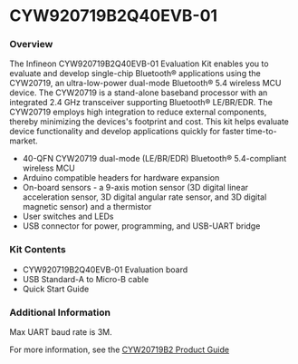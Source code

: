# CYW920719B2Q40EVB-01

### Overview

The Infineon CYW920719B2Q40EVB-01 Evaluation Kit enables you to evaluate and develop single-chip Bluetooth&#174; applications using the CYW20719, an ultra-low-power dual-mode Bluetooth&#174; 5.4 wireless MCU device. The CYW20719 is a stand-alone baseband processor with an integrated 2.4 GHz transceiver supporting Bluetooth&#174; LE/BR/EDR. The CYW20719 employs high integration to reduce external components, thereby minimizing the devices's footprint and cost. This kit helps evaluate device functionality and develop applications quickly for faster time-to-market.

* 40-QFN CYW20719 dual-mode (LE/BR/EDR) Bluetooth&#174; 5.4-compliant wireless MCU
* Arduino compatible headers for hardware expansion
* On-board sensors - a 9-axis motion sensor (3D digital linear acceleration sensor, 3D digital angular rate sensor, and 3D digital magnetic sensor) and a thermistor
* User switches and LEDs
* USB connector for power, programming, and USB-UART bridge

### Kit Contents

* CYW920719B2Q40EVB-01 Evaluation board
* USB Standard-A to Micro-B cable
* Quick Start Guide

### Additional Information

Max UART baud rate is 3M.

For more information, see the [CYW20719B2 Product Guide](https://community.infineon.com/t5/Resource-Library/CYW20719B2-Product-Guide/ta-p/251238)

